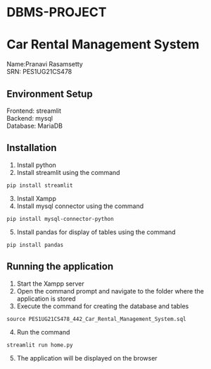 # DBMS-PROJECT
# Car Rental Management System

Name:Pranavi Rasamsetty <br>
SRN: PES1UG21CS478 <br>

## Environment Setup
Frontend: streamlit <br>
Backend: mysql  <br>
Database: MariaDB <br>

## Installation
1. Install python<br>
2. Install streamlit using the command
```
pip install streamlit
```
3. Install Xampp<br>
4. Install mysql connector using the command
```
pip install mysql-connector-python
```
5. Install pandas for display of tables using the command
```
pip install pandas
```

## Running the application
1. Start the Xampp server<br>
2. Open the command prompt and navigate to the folder where the application is stored<br>
3. Execute the command for creating the database and tables
```
source PES1UG21CS478_442_Car_Rental_Management_System.sql
```
4. Run the command
```
streamlit run home.py
```
5. The application will be displayed on the browser
